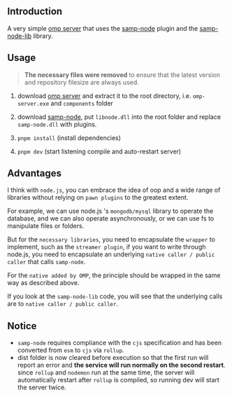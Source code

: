 ## Introduction

A very simple [omp server](https://github.com/openmultiplayer/server-beta) that uses the [samp-node](https://github.com/AmyrAhmady/samp-node) plugin and the [samp-node-lib](https://github.com/peterszombati/samp-node-lib) library.

## Usage

> **The necessary files were removed** to ensure that the latest version and repository filesize are always used.

1. download [omp server](https://github.com/openmultiplayer/server-beta/releases) and extract it to the root directory, i.e. `omp-server.exe` and `components` folder

2. download [samp-node](https://github.com/AmyrAhmady/samp-node/releases), put `libnode.dll` into the root folder and replace `samp-node.dll` with plugins.

3. `pnpm install` (install dependencies)
4. `pnpm dev` (start listening compile and auto-restart server)

## Advantages

I think with `node.js`, you can embrace the idea of oop and a wide range of libraries without relying on `pawn plugins` to the greatest extent.

For example, we can use node.js 's `mongodb/mysql` library to operate the database, and we can also operate asynchronously, or we can use fs to manipulate files or folders.

But for the `necessary libraries`, you need to encapsulate the `wrapper` to implement, such as the `streamer plugin`, if you want to write through node.js, you need to encapsulate an underlying `native caller / public caller` that calls `samp-node`.

For the `native added by OMP`, the principle should be wrapped in the same way as described above.

If you look at the `samp-node-lib` code, you will see that the underlying calls are to `native caller / public caller`.

## Notice

- `samp-node` requires compliance with the `cjs` specification and has been converted from `esm` to `cjs` via `rollup`.
- dist folder is now cleared before execution so that the first run will report an error and **the service will run normally on the second restart**. since `rollup` and `nodemon` run at the same time, the server will automatically restart after `rollup` is compiled, so running dev will start the server twice.
